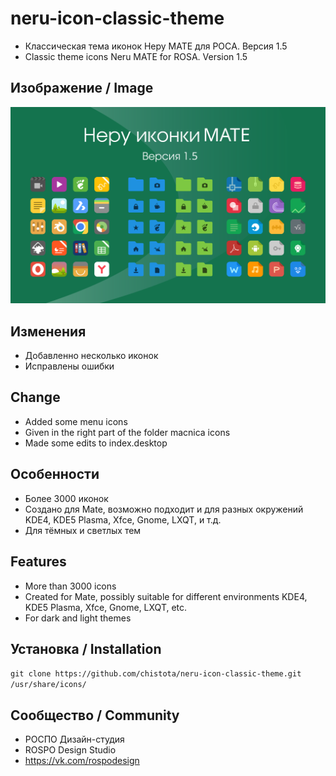 neru-icon-classic-theme
=========================

* Классическая тема иконок Неру MATE для РОСA. Версия 1.5
* Classic theme icons Neru MATE for ROSA. Version 1.5

## Изображение / Image

![Screenshot](screenshot.svg)

## Изменения

* Добавленно несколько иконок
* Исправлены ошибки


## Change

* Added some menu icons 
* Given in the right part of the folder macnica icons
* Made some edits to index.desktop

## Особенности

* Более 3000 иконок
* Создано для Mate, возможно подходит и для разных окружений KDE4, KDE5 Plasma, Xfce, Gnome, LXQT, и т.д.
* Для тёмных и светлых тем

## Features

* More than 3000 icons
* Created for Mate, possibly suitable for different environments KDE4, KDE5 Plasma, Xfce, Gnome, LXQT, etc.
* For dark and light themes

## Установка / Installation

`git clone https://github.com/chistota/neru-icon-classic-theme.git /usr/share/icons/`

## Сообщество / Community
* РОСПО Дизайн-студия
* ROSPO Design Studio
* https://vk.com/rospodesign



